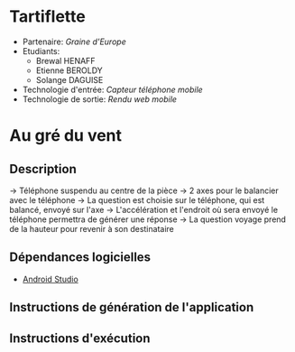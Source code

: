# Tartiflette

- Partenaire: *Graine d'Europe*
- Etudiants:
    * Brewal HENAFF
    * Etienne BEROLDY
    * Solange DAGUISE
- Technologie d'entrée: *Capteur téléphone mobile*
- Technologie de sortie: *Rendu web mobile*

# Au gré du vent

## Description

→ Téléphone suspendu au centre de la pièce
→ 2 axes pour le balancier avec le téléphone
→ La question est choisie sur le téléphone, qui est balancé, envoyé sur l'axe
→ L'accélération et l'endroit où sera envoyé le téléphone permettra  de générer une réponse
→ La question voyage prend de la hauteur pour revenir à son destinataire

## Dépendances logicielles

- [Android Studio](https://developer.android.com/studio/index.html)

## Instructions de génération de l'application

## Instructions d'exécution
